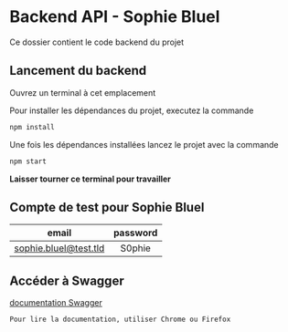 # Backend API - Sophie Bluel

Ce dossier contient le code backend du projet

## Lancement du backend 

Ouvrez un terminal à cet emplacement

Pour installer les dépendances du projet, executez la commande 
```bash 
npm install
```

Une fois les dépendances installées lancez le projet avec la commande 
```bash 
npm start
```

**Laisser tourner ce terminal pour travailler**

## Compte de test pour Sophie Bluel

|email|password|
| :---------------: | :---------------: |
|sophie.bluel@test.tld|S0phie|
    
## Accéder à Swagger

[documentation Swagger](http://localhost:5678/api-docs/)

    Pour lire la documentation, utiliser Chrome ou Firefox

